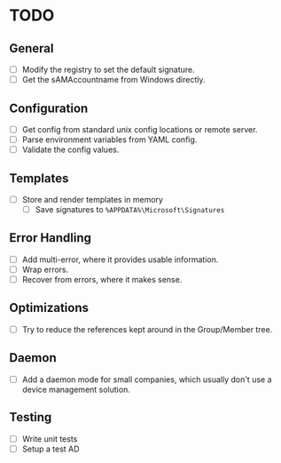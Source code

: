 # TODO

## General

- [ ] Modify the registry to set the default signature.
- [ ] Get the sAMAccountname from Windows directly.

## Configuration

- [ ] Get config from standard unix config locations or remote server.
- [ ] Parse environment variables from YAML config.
- [ ] Validate the config values.

## Templates

- [ ] Store and render templates in memory
  - [ ] Save signatures to `%APPDATA%\Microsoft\Signatures`

## Error Handling

- [ ] Add multi-error, where it provides usable information.
- [ ] Wrap errors.
- [ ] Recover from errors, where it makes sense.

## Optimizations

- [ ] Try to reduce the references kept around in the Group/Member tree.

## Daemon

- [ ] Add a daemon mode for small companies, which usually don't use a device management solution.

## Testing

- [ ] Write unit tests
- [ ] Setup a test AD
